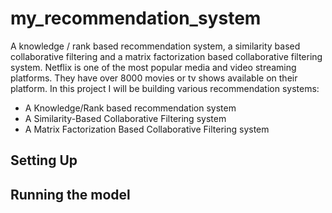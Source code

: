 # my_recommendation_system
A knowledge / rank based recommendation system, a similarity based collaborative filtering and a matrix factorization based collaborative filtering system. 
Netflix is one of the most popular media and video streaming platforms. They have over 8000 movies or tv shows available on their platform. In this project I will be building various recommendation systems:
* A Knowledge/Rank based recommendation system
* A Similarity-Based Collaborative Filtering system
* A Matrix Factorization Based Collaborative Filtering system

## Setting Up

## Running the model
